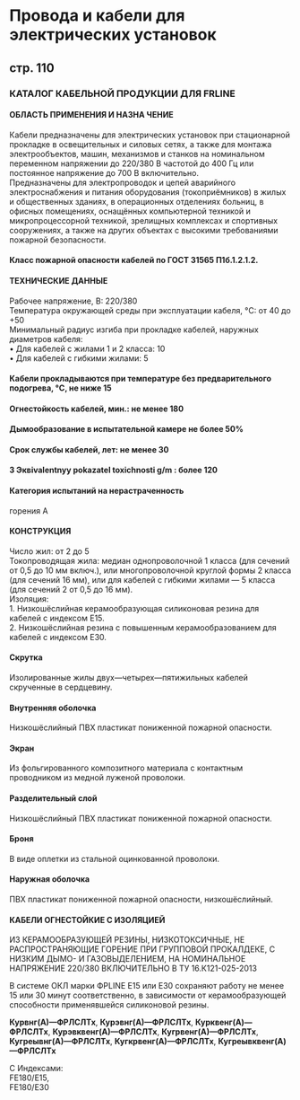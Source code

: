# Провода и кабели для электрических установок  
## стр. 110  
### КАТАЛОГ КАБЕЛЬНОЙ ПРОДУКЦИИ ДЛЯ FRLINE  

#### ОБЛАСТЬ ПРИМЕНЕНИЯ И НАЗНА ЧЕНИЕ  
Кабели предназначены для электрических установок при стационарной прокладке в освещительных и силовых сетях, а также для монтажа электрообъектов, машин, механизмов и станков на номинальном переменном напряжении до 220/380 В частотой до 400 Гц или постоянное напряжение до 700 В включительно.  
Предназначены для электропроводок и цепей аварийного электроснабжения и питания оборудования (токоприёмников) в жилых и общественных зданиях, в операционных отделениях больниц, в офисных помещениях, оснащённых компьютерной техникой и микропроцессорной техникой, зрелищных комплексах и спортивных сооружениях, а также на других объектах с высокими требованиями пожарной безопасности.

#### Класс пожарной опасности кабелей по ГОСТ 31565 П1б.1.2.1.2.  

#### ТЕХНИЧЕСКИЕ ДАННЫЕ  
Рабочее напряжение, В: 220/380  
Температура окружающей среды при эксплуатации кабеля, °C: от ­40 до +50  
Минимальный радиус изгиба при прокладке кабелей, наружных диаметров кабеля:  
• Для кабелей с жилами 1 и 2 класса: 10  
• Для кабелей с гибкими жилами: 5  

#### Кабели прокладываются при температуре без предварительного подогрева, °C, не ниже 15 

#### Огнестойкость кабелей, мин.: не менее 180  
#### Дымообразование в испытательной камере не более 50%  
#### Срок службы кабелей, лет: не менее 30  
#### 3 Эквivalentnyy pokazatel toxichnosti g/m : более 120

#### Категория испытаний на нерастраченность 
горения A  

#### КОНСТРУКЦИЯ  
Число жил: от 2 до 5  
Токопроводящая жила: медиан однопроволочной 1 класса (для сечений от 0,5 до 10 мм включ.), или многопроволочной круглой формы 2 класса (для сечений 16 мм), или для кабелей с гибкими жилами — 5 класса (для сечений 2 от 0,5 до 16 мм).  
Изоляция:  
1\. Низкошёслийная керамообразующая силиконовая резина для кабелей с индексом Е15.  
2\. Низкошёслийная резина с повышенным керамообразованием для кабелей с индексом Е30.  

#### Скрутка  
Изолированные жилы двух—четырех—пятижильных кабелей скрученные в сердцевину.  

#### Внутренняя оболочка  
Низкошёслийный ПВХ пластикат пониженной пожарной опасности.  

#### Экран  
Из фольгированного композитного материала с контактным проводником из медной луженой проволоки.  

#### Разделительный слой  
Низкошёслийный ПВХ пластикат пониженной пожарной опасности.  

#### Броня  
В виде оплетки из стальной оцинкованной проволоки.  

#### Наружная оболочка  
ПВХ пластикат пониженной пожарной опасности, низкошёслийный.  

#### КАБЕЛИ ОГНЕСТОЙКИЕ С ИЗОЛЯЦИЕЙ   
ИЗ КЕРАМООБРАЗУЮЩЕЙ РЕЗИНЫ, НИЗКОТОКСИЧНЫЕ, НЕ РАСПРОСТРАНЯЮЩИЕ ГОРЕНИЕ ПРИ ГРУППОВОЙ ПРОКАЛДЕКЕ, С НИЗКИМ ДЫМО- И ГАЗОВЫДЕЛЕНИЕМ, НА НОМИНАЛЬНОЕ НАПРЯЖЕНИЕ 220/380 ВКЛЮЧИТЕЛЬНО В ТУ 16.К121-025-2013  

В системе ОКЛ марки ФРLINE Е15 или Е30 сохраняют работу не менее 15 или 30 минут соответственно, в зависимости от керамообразующей способности применявшейся силиконовой резины.  

**Курвнг(A)—ФРЛСЛТх**, **Курэвнг(A)—ФРЛСЛТх**, **Курквенг(A)—ФРЛСЛТх**, **Курэвквенг(A)—ФРЛСЛТх**, **Кугрвенг(A)—ФРЛСЛТх**, **Кугреывнг(A)—ФРЛСЛТх**, **Кугкрвенг(A)—ФРЛСЛТх**, **Кугреывквенг(A)—ФРЛСЛТх**

С Индексами:  
FE180/Е15,  
FE180/Е30  
